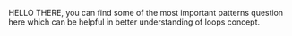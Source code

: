 HELLO THERE,
you can find some of the most important patterns question here which can be helpful in better understanding of loops concept.
